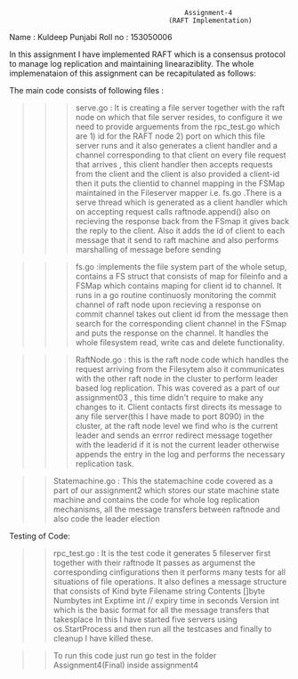 												Assignment-4
											(RAFT Implementation)
Name : Kuldeep Punjabi
Roll no : 153050006

In this assignment I have implemented RAFT which is a consensus protocol to manage log replication and maintaining linearaziblity.
The whole implemenataion of this assignment can be recapitulated as follows:

The main code consists of following files :

>>> serve.go : It is creating a file server together with the raft node on  which that file server resides, to configure it we need to provide arguements from the rpc_test.go which are 1) id for the RAFT node 2) port on which this file server runs and it also generates a client handler and a channel corresponding to that client on every file request that arrives , this client handler then accepts requests from the client and the client is also provided a client-id then it puts the clientid to channel mapping in the FSMap maintained in the Fileserver mapper i.e. fs.go .There is a serve thread which is generated as a client handler  which on accepting request calls raftnode.append() also on recieving the response back from the FSmap it gives back the reply to the client. Also it adds the id of client to each message that it send to raft machine and also performs marshalling of message before sending

>>> fs.go :implements the file system part of  the whole setup, contains a FS struct that consists of map for fileinfo and a FSMap which contains maping for client id to channel. It runs in a go routine continuosly monitoring the commit channel of raft node upon recieving a response on commit channel takes out client id from the message then search for the corresponding client channel in the FSmap and puts the response on the channel. It handles the whole filesystem read, write cas and delete functionality.

>>> RaftNode.go : this is the raft node code which handles the request arriving from  the Filesytem also it communicates with the other raft node in the cluster to perform leader based log replication. This was covered as a part of our assignment03 , this time didn't require to make any changes to it. Client contacts first directs its message to any file server(this I have made to port 8090) in the cluster, at the raft node level we find who is the current leader and sends an errror redirect message together with the leaderid if it is not the current leader otherwise appends the entry in the log and performs the necessary replication task.

>> Statemachine.go : This the statemachine code covered as a part of our assignment2 which stores our state machine state machine and contains the code for whole log replication mechanisms, all the message transfers between  raftnode and also code the leader election

Testing of Code:

>>rpc_test.go : It is the test code it generates 5 fileserver first together with their raftnode It passes as argumenst the corresponding cinfigurations then it performs many tests for all situations of file operations. It also defines a message structure that consists of 
	Kind     byte
	Filename string
	Contents []byte
	Numbytes int
	Exptime  int // expiry time in seconds
	Version  int
which is the basic format for all the message transfers that takesplace
In this I have started five servers using os.StartProcess and then run all the testcases and finally to cleanup I have killed these.

>>  To run this code just run go test in the folder Assignment4(Final) inside assignment4





